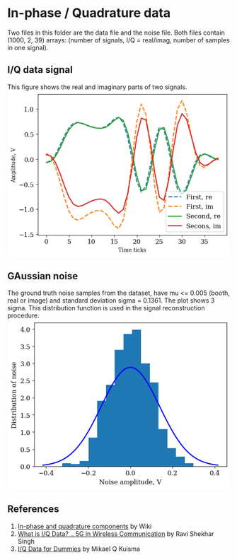 # In-phase / Quadrature data
Two files in this folder are the data file and the noise file. Both files contain (1000, 2, 39) arrays: (number of signals, I/Q = real/imag, number of samples in one signal).

## I/Q data signal
This figure shows the real and imaginary parts of two signals.
![The distribution of noise is Gaussian](../figures/fig_almost_similar_signals.png)

## GAussian noise
The ground truth noise samples from the dataset, have mu <= 0.005 (booth, real or image) and
standard deviation sigma = 0.1361. The plot shows 3 sigma. This distribution function is used in
the signal reconstruction procedure.
![The distribution of noise is Gaussian](../latex/fig_noise_pdf.png)

## References
1. [In-phase and quadrature components](https://en.wikipedia.org/wiki/In-phase_and_quadrature_components) by Wiki
2. [What is I/Q Data? .. 5G in Wireless Communication](https://www.linkedin.com/pulse/what-iq-data-in-depth-look-reference-5g-wireless-ravi-shekhar-8ypqc/) by Ravi Shekhar Singh
3. [ I/Q Data for Dummies](http://whiteboard.ping.se/SDR/IQ) by Mikael Q Kuisma
